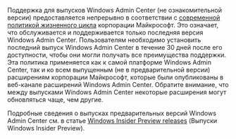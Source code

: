 Поддержка для выпусков Windows Admin Center (не ознакомительной версии) предоставляется непрерывно в соответствии с [современной политикой жизненного цикла](https://support.microsoft.com/help/30881/modern-lifecycle-policy) корпорации Майкрософт. Это означает, что обслуживается и поддерживается только последняя версия Windows Admin Center. Пользователям необходимо установить последний выпуск Windows Admin Center в течение 30 дней после его доступности, чтобы они могли получать все преимущества поддержки. Эта политика применяется как к самой платформе Windows Admin Center, так и ко всем выпущенным (не в предварительной версии) расширениям корпорации Майкрософт, которые были опубликованы в веб-канале расширений Windows Admin Center. Обратите внимание, что между выпусками Windows Admin Center некоторые расширения могут обновляться чаще, чем другие.

Подробные сведения о выпусках предварительных версий Windows Admin Center см. в статье [Windows Insider Preview releases](https://www.microsoft.com/en-us/software-download/windowsinsiderpreviewserver) (Выпуски Windows Insider Preview).